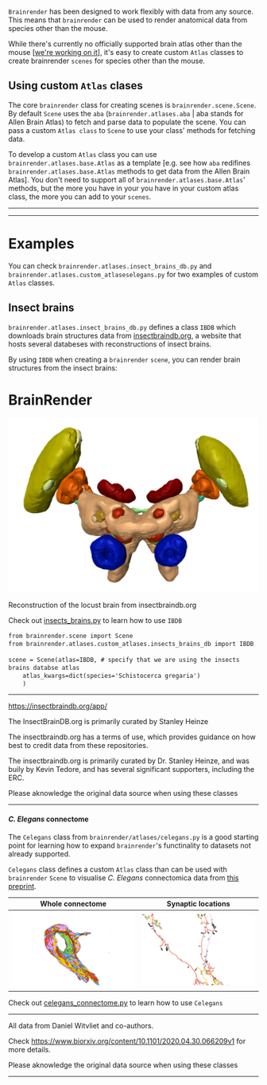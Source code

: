 `Brainrender` has been designed to work flexibly with data from any source. This means that `brainrender` can be used to render anatomical data from species other than the mouse. 

While there's currently no officially supported brain atlas other than the mouse [[we're working on it](https://github.com/brainglobe/brainglobe)], it's easy to create custom `Atlas` classes to create brainrender `scenes` for species other than the mouse. 

## Using custom  `Atlas` clases
The core `brainrender` class for creating scenes is `brainrender.scene.Scene`. By default `Scene` uses the `aba` (`brainrender.atlases.aba` | aba stands for Allen Brain Atlas) to fetch and parse data to populate the scene. 
You can pass a custom `Atlas class` to `Scene` to use your class' methods for fetching data.

To develop a custom `Atlas` class you can use `brainrender.atlases.base.Atlas` as a template [e.g. see how `aba` redifines `brainrender.atlases.base.Atlas` methods to get data from the Allen Brain Atlas]. You don't need to support all of `brainrender.atlases.base.Atlas`' methods, but the more you have in your you have in your custom atlas class, the more you can add to your `scenes`.


---------
----------------------------------------------------------------


# Examples
You can check `brainrender.atlases.insect_brains_db.py` and `brainrender.atlases.custom_atlaseselegans.py` for two examples of custom `Atlas` classes. 



## Insect brains
`brainrender.atlases.insect_brains_db.py` defines a class `IBDB` which downloads brain structures data from [insectbraindb.org]( https://insectbraindb.org/app/), a website that hosts several databeses with reconstructions of insect brains.

By using `IBDB` when creating a `brainrender` `scene`, you can render brain structures from the insect brains:

# BrainRender
<p align="center">
  <img width="600" src="../Docs/Media/locust.png">
  <p>Reconstruction of the locust brain from insectbraindb.org</p>
</p>



Check out [insects_brains.py](Examples/custom_atlases/insects_brains.py) to learn how to use `IBDB`

```
from brainrender.scene import Scene
from brainrender.atlases.custom_atlases.insects_brains_db import IBDB

scene = Scene(atlas=IBDB, # specify that we are using the insects brains databse atlas
    atlas_kwargs=dict(species='Schistocerca gregaria')
    )
```

------------
https://insectbraindb.org/app/

The InsectBrainDB.org is primarily curated by Stanley Heinze

The insectbraindb.org has a terms of use, which provides guidance on how best to credit data from these repositories. 

The insectbraindb.org is primarily curated by Dr. Stanley Heinze, and 
was buily by Kevin Tedore, and has several significant supporters, including the ERC.

Please aknowledge the original data source when using these classes

---------


#### *C. Elegans* connectome
The `Celegans` class from `brainrender/atlases/celegans.py` is a good starting point
for learning how to expand `brainrender`'s functinality to datasets not already supported. 

`Celegans` class defines a custom `Atlas` class than can be used with `brainrender` `Scene` to visualise
*C. Elegans* connectomica data from [this preprint](https://www.biorxiv.org/content/10.1101/2020.04.30.066209v1).


Whole connectome             |  Synaptic locations
:-------------------------:|:-------------------------:
![](../Docs/Media/celegans_connectome.png) |  ![](../Docs/Media/celegans_synapses.png)



Check out [celegans_connectome.py](Examples/custom_atlases/celegans_connectome.py) to learn how to use `Celegans`


----------------------------------------------------------------
All data from Daniel Witvliet and co-authors.

Check https://www.biorxiv.org/content/10.1101/2020.04.30.066209v1 
for more details.

Please aknowledge the original data source when using these classes

-------------